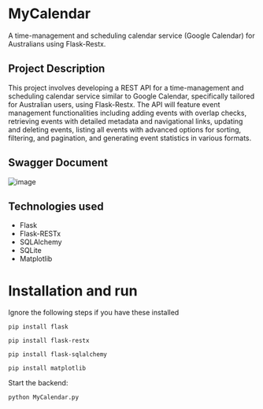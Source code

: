 # MyCalendar
A time-management and scheduling calendar service (Google Calendar) for Australians using Flask-Restx.

## Project Description
This project involves developing a REST API for a time-management and scheduling calendar service similar to Google Calendar, specifically tailored for Australian users, using Flask-Restx. The API will feature event management functionalities including adding events with overlap checks, retrieving events with detailed metadata and navigational links, updating and deleting events, listing all events with advanced options for sorting, filtering, and pagination, and generating event statistics in various formats.

## Swagger Document
![image](https://github.com/dragonfxr/MyCalendar/assets/112178497/3949174b-b660-4822-bff6-a452d46c0e33)
## Technologies used
- Flask
- Flask-RESTx
- SQLAlchemy
- SQLite
- Matplotlib

# Installation and run
Ignore the following steps if you have these installed

`pip install flask`

`pip install flask-restx`

`pip install flask-sqlalchemy`

`pip install matplotlib`

Start the backend:

`python MyCalendar.py`
